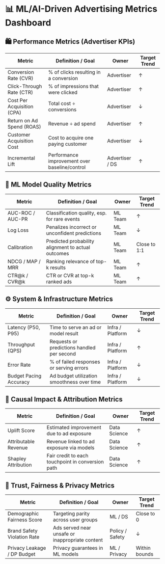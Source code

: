 # 📊 ML/AI-Driven Advertising Metrics Dashboard

## 🛍️ Performance Metrics (Advertiser KPIs)

| Metric                         | Definition / Goal                                  | Owner        | Target Trend |
|-------------------------------|----------------------------------------------------|--------------|--------------|
| Conversion Rate (CVR)         | % of clicks resulting in a conversion              | Advertiser   | ↑            |
| Click-Through Rate (CTR)      | % of impressions that were clicked                 | Advertiser   | ↑            |
| Cost Per Acquisition (CPA)    | Total cost ÷ conversions                           | Advertiser   | ↓            |
| Return on Ad Spend (ROAS)     | Revenue ÷ ad spend                                 | Advertiser   | ↑            |
| Customer Acquisition Cost     | Cost to acquire one paying customer                | Advertiser   | ↓            |
| Incremental Lift              | Performance improvement over baseline/control      | Advertiser / DS | ↑         |

## 🧠 ML Model Quality Metrics

| Metric                         | Definition / Goal                                  | Owner        | Target Trend |
|-------------------------------|----------------------------------------------------|--------------|--------------|
| AUC-ROC / AUC-PR               | Classification quality, esp. for rare events       | ML Team      | ↑            |
| Log Loss                      | Penalizes incorrect or unconfident predictions     | ML Team      | ↓            |
| Calibration                   | Predicted probability alignment to actual outcomes | ML Team      | Close to 1:1 |
| NDCG / MAP / MRR              | Ranking relevance of top-k results                 | ML Team      | ↑            |
| CTR@k / CVR@k                 | CTR or CVR at top-k ranked ads                     | ML Team      | ↑            |

## ⚙️ System & Infrastructure Metrics

| Metric                         | Definition / Goal                                  | Owner            | Target Trend |
|-------------------------------|----------------------------------------------------|------------------|--------------|
| Latency (P50, P95)            | Time to serve an ad or model result                | Infra / Platform | ↓            |
| Throughput (QPS)              | Requests or predictions handled per second         | Infra / Platform | ↑            |
| Error Rate                    | % of failed responses or serving errors            | Infra / Platform | ↓            |
| Budget Pacing Accuracy        | Ad budget utilization smoothness over time         | Infra / Platform | ↓            |

## 🧪 Causal Impact & Attribution Metrics

| Metric                         | Definition / Goal                                  | Owner        | Target Trend |
|-------------------------------|----------------------------------------------------|--------------|--------------|
| Uplift Score                  | Estimated improvement due to ad exposure           | Data Science | ↑            |
| Attributable Revenue          | Revenue linked to ad exposure via models           | Data Science | ↑            |
| Shapley Attribution           | Fair credit to each touchpoint in conversion path  | Data Science | ↑            |

## 🧭 Trust, Fairness & Privacy Metrics

| Metric                         | Definition / Goal                                  | Owner            | Target Trend |
|-------------------------------|----------------------------------------------------|------------------|--------------|
| Demographic Fairness Score    | Targeting parity across user groups                | ML / DS          | Close to 0   |
| Brand Safety Violation Rate   | Ads served near unsafe or inappropriate content    | Policy / Safety  | ↓            |
| Privacy Leakage / DP Budget   | Privacy guarantees in ML models                    | ML / Privacy     | Within bounds|
